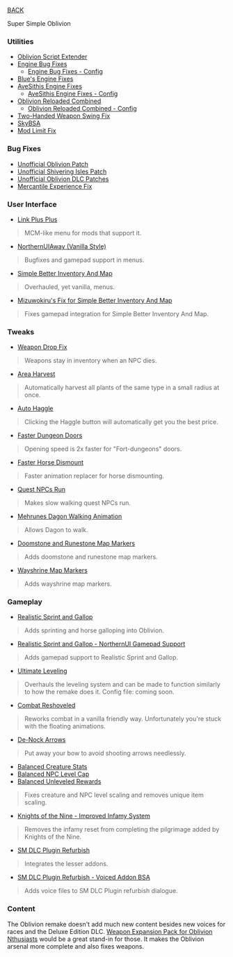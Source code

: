 
[BACK](..)

Super Simple Oblivion

### Utilities
- [Oblivion Script Extender](https://www.nexusmods.com/oblivion/mods/37952)
- [Engine Bug Fixes](https://www.nexusmods.com/oblivion/mods/47085)
    - [Engine Bug Fixes - Config](../../../../../misc/config/dl/oblivion/enginebugfixes/)
- [Blue's Engine Fixes](https://www.nexusmods.com/oblivion/mods/52700)
- [AveSithis Engine Fixes](https://www.nexusmods.com/oblivion/mods/53911)
    - [AveSithis Engine Fixes - Config](../../../../../misc/config/dl/oblivion/avesithisenginefixes/)
- [Oblivion Reloaded Combined](https://www.nexusmods.com/oblivion/mods/51927)
    - [Oblivion Reloaded Combined - Config](../../../../../misc/config/dl/oblivion/oblivionreloadedcombined/)
- [Two-Handed Weapon Swing Fix](https://www.nexusmods.com/oblivion/mods/53555)
- [SkyBSA](https://www.nexusmods.com/oblivion/mods/49568)
- [Mod Limit Fix](https://www.nexusmods.com/oblivion/mods/50066)

### Bug Fixes
- [Unofficial Oblivion Patch](https://www.nexusmods.com/oblivion/mods/5296)
- [Unofficial Shivering Isles Patch](https://www.nexusmods.com/oblivion/mods/10739)
- [Unofficial Oblivion DLC Patches](https://www.nexusmods.com/oblivion/mods/9969)
- [Mercantile Experience Fix](https://www.nexusmods.com/oblivion/mods/50204)

### User Interface
- [Link Plus Plus](https://www.nexusmods.com/oblivion/mods/53352)
> MCM-like menu for mods that support it.
- [NorthernUIAway (Vanilla Style)](https://www.nexusmods.com/Core/Libs/Common/Widgets/DownloadPopUp?id=1000027901&game_id=101&nmm=1)
> Bugfixes and gamepad support in menus. 
- [Simple Better Inventory And Map](https://www.nexusmods.com/oblivion/mods/54876)
> Overhauled, yet vanilla, menus.
- [Mizuwokiru's Fix for Simple Better Inventory And Map](https://www.nexusmods.com/oblivion/mods/53915)
> Fixes gamepad integration for Simple Better Inventory And Map.

### Tweaks
- [Weapon Drop Fix](https://www.nexusmods.com/oblivion/mods/50223)
> Weapons stay in inventory when an NPC dies.
- [Area Harvest](https://www.nexusmods.com/oblivion/mods/50219)
> Automatically harvest all plants of the same type in a small radius at once.
- [Auto Haggle](https://www.nexusmods.com/oblivion/mods/52532)
> Clicking the Haggle button will automatically get you the best price.
- [Faster Dungeon Doors](https://www.nexusmods.com/oblivion/mods/46889)
> Opening speed is 2x faster for "Fort-dungeons" doors. 
- [Faster Horse Dismount](https://www.nexusmods.com/oblivion/mods/50226)
> Faster animation replacer for horse dismounting.
- [Quest NPCs Run](https://www.nexusmods.com/oblivion/mods/49893)
> Makes slow walking quest NPCs run.
- [Mehrunes Dagon Walking Animation](https://www.nexusmods.com/oblivion/mods/52126)
> Allows Dagon to walk.
- [Doomstone and Runestone Map Markers](https://www.nexusmods.com/oblivion/mods/48667)
> Adds doomstone and runestone map markers.
- [Wayshrine Map Markers](https://www.nexusmods.com/oblivion/mods/48729)
> Adds wayshrine map markers.

### Gameplay
- [Realistic Sprint and Gallop](https://www.nexusmods.com/oblivion/mods/53404)
> Adds sprinting and horse galloping into Oblivion.
- [Realistic Sprint and Gallop - NorthernUI Gamepad Support](https://www.nexusmods.com/oblivion/mods/54550)
> Adds gamepad support to Realistic Sprint and Gallop.
- [Ultimate Leveling](https://www.nexusmods.com/oblivion/mods/49134)
> Overhauls the leveling system and can be made to function similarly to how the remake does it. Config file: coming soon.
- [Combat Reshoveled](https://www.nexusmods.com/oblivion/mods/54863)
> Reworks combat in a vanilla friendly way. Unfortunately you're stuck with the floating animations.
- [De-Nock Arrows](https://www.nexusmods.com/oblivion/mods/52143)
> Put away your bow to avoid shooting arrows needlessly.
- [Balanced Creature Stats](https://www.nexusmods.com/oblivion/mods/49194)
- [Balanced NPC Level Cap](https://www.nexusmods.com/oblivion/mods/50094)
- [Balanced Unleveled Rewards](https://www.nexusmods.com/oblivion/mods/51050)
> Fixes creature and NPC level scaling and removes unique item scaling.
- [Knights of the Nine - Improved Infamy System](https://www.nexusmods.com/oblivion/mods/50195)
> Removes the infamy reset from completing the pilgrimage added by Knights of the Nine.
- [SM DLC Plugin Refurbish](https://www.nexusmods.com/oblivion/mods/11474)
> Integrates the lesser addons.
- [SM DLC Plugin Refurbish - Voiced Addon BSA](https://www.nexusmods.com/oblivion/mods/52772)
> Adds voice files to SM DLC Plugin refurbish dialogue.

### Content

The Oblivion remake doesn't add much new content besides new voices for races and the Deluxe Edition DLC. [Weapon Expansion Pack for Oblivion Nthusiasts](https://www.nexusmods.com/oblivion/mods/35560) would be a great stand-in for those. It makes the Oblivion arsenal more complete and also fixes weapons.